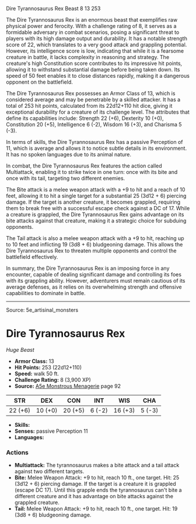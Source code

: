 <MonsterName/>Dire Tyrannosaurus Rex</MonsterName>
<CreatureType/>Beast</CreatureType>
<CR/>8</CR>
<AC/>13</AC>
<HP/>253</HP>
<summary>The Dire Tyrannosaurus Rex is an enormous beast that exemplifies raw physical power and ferocity. With a challenge rating of 8, it serves as a formidable adversary in combat scenarios, posing a significant threat to players with its high damage output and durability. It has a notable strength score of 22, which translates to a very good attack and grappling potential. However, its intelligence score is low, indicating that while it is a fearsome creature in battle, it lacks complexity in reasoning and strategy. The creature's high Constitution score contributes to its impressive hit points, allowing it to withstand substantial damage before being taken down. Its speed of 50 feet enables it to close distances rapidly, making it a dangerous opponent on the battlefield.</summary>

<detail>

The Dire Tyrannosaurus Rex possesses an Armor Class of 13, which is considered average and may be penetrable by a skilled attacker. It has a total of 253 hit points, calculated from its 22d12+110 hit dice, giving it exceptional durability for a creature of its challenge level. The attributes that define its capabilities include: Strength 22 (+6), Dexterity 10 (+0), Constitution 20 (+5), Intelligence 6 (-2), Wisdom 16 (+3), and Charisma 5 (-3).

In terms of skills, the Dire Tyrannosaurus Rex has a passive Perception of 11, which is average and allows it to notice subtle details in its environment. It has no spoken languages due to its animal nature.

In combat, the Dire Tyrannosaurus Rex features the action called Multiattack, enabling it to strike twice in one turn: once with its bite and once with its tail, targeting two different enemies. 

The Bite attack is a melee weapon attack with a +9 to hit and a reach of 10 feet, allowing it to hit a single target for a substantial 25 (3d12 + 6) piercing damage. If the target is another creature, it becomes grappled, requiring them to break free with a successful escape check against a DC of 17. While a creature is grappled, the Dire Tyrannosaurus Rex gains advantage on its bite attacks against that creature, making it a strategic choice for subduing opponents.

The Tail attack is also a melee weapon attack with a +9 to hit, reaching up to 10 feet and inflicting 19 (3d8 + 6) bludgeoning damage. This allows the Dire Tyrannosaurus Rex to threaten multiple opponents and control the battlefield effectively.

In summary, the Dire Tyrannosaurus Rex is an imposing force in any encounter, capable of dealing significant damage and controlling its foes with its grappling ability. However, adventurers must remain cautious of its average defenses, as it relies on its overwhelming strength and offensive capabilities to dominate in battle.</detail>



---

Source: 5e_artisinal_monsters

# Dire Tyrannosaurus Rex

*Huge* *Beast*

- **Armor Class:** 13
- **Hit Points:** 253 (22d12+110)
- **Speed:** walk 50 ft.
- **Challenge Rating:** 8 (3,900 XP)
- **Source:** [A5e Monstrous Menagerie](https://enpublishingrpg.com/products/level-up-monstrous-menagerie-a5e) page 92

| STR | DEX | CON | INT | WIS | CHA |
| --- | --- | --- | --- | --- | --- |
| 22 (+6) | 10 (+0) | 20 (+5) | 6 (-2) | 16 (+3) | 5 (-3) |

- **Skills:** 
- **Senses:** passive Perception 11
- **Languages:** 

### Actions

- **Multiattack:** The tyrannosaurus makes a bite attack and a tail attack against two different targets.
- **Bite:** Melee Weapon Attack: +9 to hit, reach 10 ft., one target. Hit: 25 (3d12 + 6) piercing damage. If the target is a creature  it is grappled (escape DC 17). Until this grapple ends  the tyrannosaurus can't bite a different creature and it has advantage on bite attacks against the grappled creature.
- **Tail:** Melee Weapon Attack: +9 to hit, reach 10 ft., one target. Hit: 19 (3d8 + 6) bludgeoning damage.




